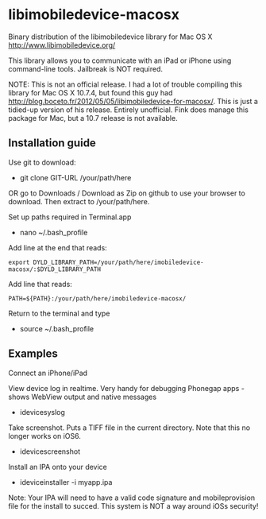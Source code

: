 libimobiledevice-macosx
=======================

Binary distribution of the libimobiledevice library for Mac OS X http://www.libimobiledevice.org/

This library allows you to communicate with an iPad or iPhone using command-line tools. Jailbreak is NOT required.

NOTE: This is not an official release. I had a lot of trouble compiling this library for Mac OS X 10.7.4, but found this guy had 
http://blog.boceto.fr/2012/05/05/libimobiledevice-for-macosx/. 
This is just a tidied-up version of his release. Entirely unofficial.
Fink does manage this package for Mac, but a 10.7 release is not available.

Installation guide
------------------

Use git to download:
 - git clone GIT-URL /your/path/here
 
OR go to Downloads / Download as Zip on github to use your browser to download. Then extract to /your/path/here.

Set up paths required in Terminal.app
 - nano ~/.bash_profile

Add line at the end that reads:

    export DYLD_LIBRARY_PATH=/your/path/here/imobiledevice-macosx/:$DYLD_LIBRARY_PATH

Add line that reads:

    PATH=${PATH}:/your/path/here/imobiledevice-macosx/

Return to the terminal and type
- source ~/.bash_profile


Examples
--------

Connect an iPhone/iPad

View device log in realtime. Very handy for debugging Phonegap apps - shows WebView output and native messages
 - idevicesyslog

Take screenshot. Puts a TIFF file in the current directory. Note that this no longer works on iOS6.
 - idevicescreenshot

Install an IPA onto your device
 - ideviceinstaller -i myapp.ipa

Note: Your IPA will need to have a valid code signature and mobileprovision file for the install to succed. This system is NOT
a way around iOSs security!
